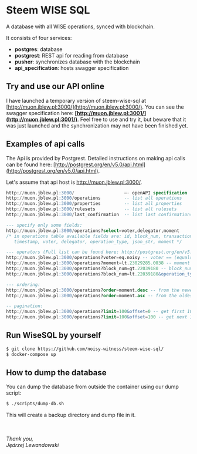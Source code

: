 # Steem WISE SQL
A database with all WISE operations, synced with blockchain.

It consists of four services: 
- **postgres**: database
- **postgrest**: REST api for reading from database
- **pusher**: synchronizes database with the blockchain
- **api_specification**: hosts swagger specification



## Try and use our API online

I have launched a temporary version of steem-wise-sql at [http://muon.jblew.pl:3000/](http://muon.jblew.pl:3000/). You can see the swagger specification here: **[http://muon.jblew.pl:3001/](http://muon.jblew.pl:3001/)**. Feel free to use and try it, but beware that it was just launched and the synchronization may not have been finished yet.



## Examples of api calls

The Api is provided by Postgrest. Detailed instructions on making api calls can be found here: [http://postgrest.org/en/v5.0/api.html](http://postgrest.org/en/v5.0/api.html).

Let's assume that api host is http://muon.jblew.pl:3000/.

```sql
http://muon.jblew.pl:3000/                   —- openAPI specification
http://muon.jblew.pl:3000/operations         -- list all operations
http://muon.jblew.pl:3000/properties         -- list all properties
http://muon.jblew.pl:3000/rulesets           -- list all rulesets
http://muon.jblew.pl:3000/last_confirmation  -- list last confirmations of specified users (moment of the last activity of a daemon)

--- specify only some fields:
http://muon.jblew.pl:3000/operations?select=voter,delegator,moment
/* in operations table available fields are: id, block_num, transaction_num, transaction_id, 
   timestamp, voter, delegator, operation_type, json_str, moment */

--- operators (Full list can be found here: http://postgrest.org/en/v5.0/api.html)
http://muon.jblew.pl:3000/operations?voter=eq.noisy -- voter == (equals) noisy
http://muon.jblew.pl:3000/operations?moment=lt.23029285.0038 -- moment less than 23029285.0038. Format of moment is block_num.trx_num (trx_num is padded with zeros to four digits)
http://muon.jblew.pl:3000/operations?block_num=gt.22039180 -- block_num greater than 22039180
http://muon.jblew.pl:3000/operations?block_num=lt.22039180&operation_type=eq.set_rules -- block_num less than 22039180 & operation_type==set_rules

--- ordering:
http://muon.jblew.pl:3000/operations?order=moment.desc -- from the newest to the oldest
http://muon.jblew.pl:3000/operations?order=moment.asc -- from the oldest to the newest

-- pagination:
http://muon.jblew.pl:3000/operations?limit=100&offset=0 -- get first 100 operations
http://muon.jblew.pl:3000/operations?limit=100&offset=100 -- get next 100 operations
```





## Run WiseSQL by yourself

```bash
$ git clone https://github.com/noisy-witness/steem-wise-sql/
$ docker-compose up
```



## How to dump the database

You can dump the database from outside the container using our dump script:

```bash
$ ./scripts/dump-db.sh
```
This will create a backup directory and dump file in it.




<br /><br />
_Thank you,<br />
Jędrzej Lewandowski_

<!-- Prayer: Gloria Patri, et Filio, et Spiritui Sancto, sicut erat in principio et nunc et semper et in saecula saeculorum. Amen. In te, Domine, speravi: non confundar in aeternum. -->
